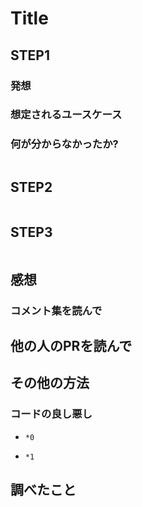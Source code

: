 # Title

## STEP1

###  発想

###  想定されるユースケース

###  何が分からなかったか?

```javascript
```

## STEP2

```javascript
```

## STEP3

```javascript
```

## 感想

### コメント集を読んで

## 他の人のPRを読んで

## その他の方法

### コードの良し悪し

* `*0`

* `*1`

## 調べたこと

